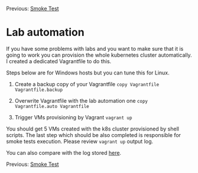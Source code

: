 Previous: [Smoke Test](15-smoke-test.md)

# Lab automation

If you have some problems with labs and you want to make sure that it is going to work you can provision the whole kubernetes cluster automatically. I created a dedicated Vagrantfile to do this.

Steps below are for Windows hosts but you can tune this for Linux.

1. Create a backup copy of your Vagrantfile
`copy Vagrantfile Vagrantfile.backup`

2. Overwrite Vagrantfile with the lab automation one
`copy Vagrantfile.auto Vagrantfile`

3. Trigger VMs provisioning by Vagrant
`vagrant up`

You should get 5 VMs created with the k8s cluster provisioned by shell scripts.
The last step which should be also completed is responsible for smoke tests execution. Please review `vagrant up` output log.

You can also compare with the log stored [here](/tmp/k8s-hardway-azure/azure/ubuntu/lab_automation/log/k8s-hard-way-vagrant-up-20220309.log).

Previous: [Smoke Test](15-smoke-test.md)